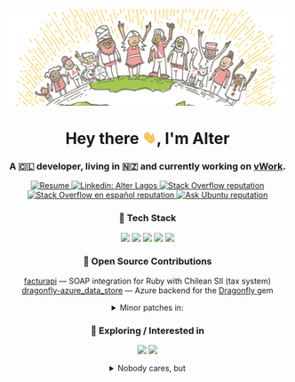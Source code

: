 <img src="images/rails-bg.png"/>

<h1 align="center">
  Hey there <img src="images/wave.gif" width="25px">, I'm Alter
</h1>
<h3 align="center">
  A 🇨🇱 developer, living in 🇳🇿 and currently working on
  <a href="https://vworkapp.com/" target="_blank">vWork</a>.
</h3>

<p align="center">
  <a href="https://github.com/alagos/resume/blob/master/resume.pdf" target="_blank">
    <img alt="Resume"
         src="https://img.shields.io/badge/-My%20Resume-07c800?logo=readme&logoColor=ffffff"/>
  </a>
  <a href="https://www.linkedin.com/in/alterlagos" target="_blank">
    <img alt="Linkedin: Alter Lagos"
         src="https://img.shields.io/badge/-Linkedin:%20Alter%20Lagos-0077b5?logo=linkedin"/>
  </a>
  <a href="https://stackoverflow.com/users/895789" target="_blank">
    <img alt="Stack Overflow reputation"
         src="https://img.shields.io/stackexchange/stackoverflow/r/895789?color=F58025&label=%20&logo=stackoverflow&logoColor=ffffff">
  </a>
  <a href="https://es.stackoverflow.com/users/213" target="_blank">
    <img alt="Stack Overflow en español reputation"
         src="https://img.shields.io/stackexchange/es.stackoverflow/r/213?color=fac113&label=%20&logo=stackoverflow&logoColor=ffffff">
  </a>
  <a href="https://askubuntu.com/users/41141/" target="_blank">
    <img alt="Ask Ubuntu reputation"
         src="https://img.shields.io/stackexchange/askubuntu/r/41141?color=DC461D&label=%20&logo=ubuntu&logoColor=ffffff">
  </a>
</p>

<h3 align="center">
  🧰 Tech Stack
</h3>
<p align="center">
  <img src="https://img.shields.io/badge/-Ruby-CC342D?style=flat&logo=ruby&logoColor=white" />
  <img src="https://img.shields.io/badge/-Rails-CC0000?style=flat&logo=rubyonrails&logoColor=white" />
  <img src="https://img.shields.io/badge/-PostgreSQL-336791?style=flat&logo=postgresql&logoColor=white" />
  <img src="https://img.shields.io/badge/-React-61DAFB?style=flat&logo=react&logoColor=black" />
  <img src="https://img.shields.io/badge/-Docker-2496ED?style=flat&logo=docker&logoColor=white" />
</p>

<h3 align="center">
  🧩 Open Source Contributions
</h3>

<p align="center">
  <a href="https://github.com/meloncargo/facturapi">facturapi</a> — SOAP integration for Ruby with Chilean SII (tax system)<br/>
  <a href="https://github.com/meloncargo/dragonfly-azure_data_store">dragonfly-azure_data_store</a> — Azure backend for the <a href="https://github.com/markevans/dragonfly" target="_blank">
    Dragonfly
  </a> gem
</p>

<p align="center">
  <details align="center">
    <summary>Minor patches in:</summary>
    <p align="center">
      <a href="https://github.com/visfleet/myob-api/commits?author=alagos">myob-api</a><br/>
      <a href="https://github.com/SAML-Toolkits/ruby-saml/commits?author=alagos">ruby-saml</a><br/>
      <a href="https://github.com/tagliala/coveralls-ruby-reborn/commits?author=alagos">coveralls-ruby-reborn</a><br/>
      <a href="https://github.com/igorkasyanchuk/rails_performance/commits?author=alagos">rails_performance</a><br/>
    </p>
  </details>
</p>

<p>
</p>

<h3 align="center">
  🌱 Exploring / Interested in
</h3>
<p align="center">
  <img src="https://shields.io/badge/-Elixir-4B275F?logo=elixir&style=flat">
  <img src="https://shields.io/badge/-Golang-00ADD8?logo=go&logoColor=ffffff&style=flat">
</p>

<p align="center">
  <details align="center">
    <summary>Nobody cares, but</summary>
    I went into groupie mode and I had a photo with these guys 🤩
    <img src="images/471625779_10162217795089441_367372017025011543_n.jpg"/>

  </details>
</p>
